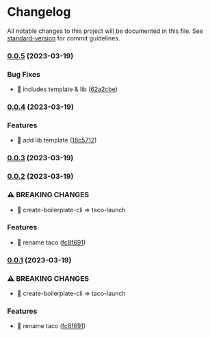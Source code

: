 # Changelog

All notable changes to this project will be documented in this file. See [standard-version](https://github.com/conventional-changelog/standard-version) for commit guidelines.

### [0.0.5](https://github.com/BlackBerry009/taco-launch/compare/v0.0.4...v0.0.5) (2023-03-19)


### Bug Fixes

* 🐛 includes template & lib ([62a2cbe](https://github.com/BlackBerry009/taco-launch/commit/62a2cbebc62946628bdeb8b8bcb5cd559e612c3d))

### [0.0.4](https://github.com/BlackBerry009/taco-launch/compare/v0.0.3...v0.0.4) (2023-03-19)


### Features

* 🎸 add lib template ([18c5712](https://github.com/BlackBerry009/taco-launch/commit/18c57127ed55c2a3dc8cf43d47ee0abaf1c799cb))

### [0.0.3](https://github.com/BlackBerry009/taco-launch/compare/v0.0.2...v0.0.3) (2023-03-19)

### [0.0.2](https://github.com/BlackBerry009/taco-launch/compare/v1.0.3...v0.0.2) (2023-03-19)


### ⚠ BREAKING CHANGES

* 🧨 create-boilerplate-cli => taco-launch

### Features

* 🎸 rename taco ([fc8f691](https://github.com/BlackBerry009/taco-launch/commit/fc8f6911887f106d9a5b667581b49de430b8b325))

### [0.0.1](https://github.com/BlackBerry009/taco-launch/compare/v1.0.3...v0.0.1) (2023-03-19)


### ⚠ BREAKING CHANGES

* 🧨 create-boilerplate-cli => taco-launch

### Features

* 🎸 rename taco ([fc8f691](https://github.com/BlackBerry009/taco-launch/commit/fc8f6911887f106d9a5b667581b49de430b8b325))
